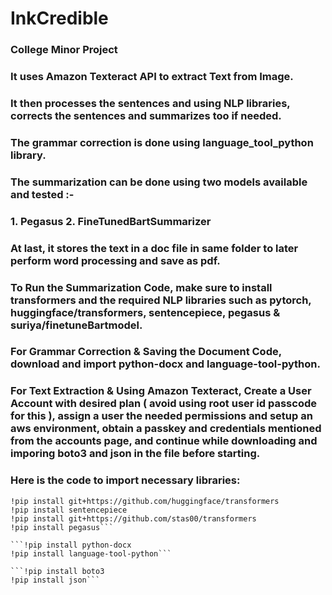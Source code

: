 # InkCredible
### College Minor Project 
### It uses Amazon Texteract API to extract Text from Image.
### It then processes the sentences and using NLP libraries, corrects the sentences and summarizes too if needed. 
### The grammar correction is done using language_tool_python library. 
### The summarization can be done using two models available and tested :-
### 1. Pegasus     2. FineTunedBartSummarizer
### At last, it stores the text in a doc file in same folder to later perform word processing and save as pdf. 
### To Run the Summarization Code, make sure to install transformers and the required NLP libraries such as pytorch, huggingface/transformers, sentencepiece, pegasus & suriya/finetuneBartmodel.
### For Grammar Correction & Saving the Document Code, download and import python-docx and language-tool-python.
### For Text Extraction & Using Amazon Texteract, Create a User Account with desired plan ( avoid using root user id passcode for this ), assign a user the needed permissions and setup an aws environment, obtain a passkey and credentials mentioned from the accounts page, and continue while downloading and imporing boto3 and json in the file before starting. 
### Here is the code to import necessary libraries: 
```!pip install git+https://github.com/PyTorchLightning/pytorch-lightning
!pip install git+https://github.com/huggingface/transformers
!pip install sentencepiece
!pip install git+https://github.com/stas00/transformers
!pip install pegasus```

```!pip install python-docx
!pip install language-tool-python```

```!pip install boto3
!pip install json```
